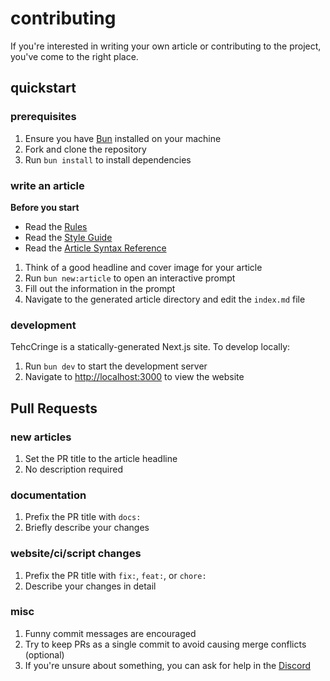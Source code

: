 # contributing

If you're interested in writing your own article or contributing to the project, you've come to the right place.

## quickstart

### prerequisites

1. Ensure you have [Bun](https://bun.sh) installed on your machine
2. Fork and clone the repository
3. Run `bun install` to install dependencies

### write an article

**Before you start**

- Read the [Rules](rules.md)
- Read the [Style Guide](style-guide.md)
- Read the [Article Syntax Reference](syntax.md)

1. Think of a good headline and cover image for your article
2. Run `bun new:article` to open an interactive prompt
3. Fill out the information in the prompt
4. Navigate to the generated article directory and edit the `index.md` file

### development

TehcCringe is a statically-generated Next.js site. To develop locally:

1. Run `bun dev` to start the development server
2. Navigate to [http://localhost:3000](http://localhost:3000) to view the website

## Pull Requests

### new articles

1. Set the PR title to the article headline
2. No description required

### documentation

1. Prefix the PR title with `docs:`
2. Briefly describe your changes

### website/ci/script changes

1. Prefix the PR title with `fix:`, `feat:`, or `chore:`
2. Describe your changes in detail

### misc

1. Funny commit messages are encouraged
2. Try to keep PRs as a single commit to avoid causing merge conflicts (optional)
3. If you're unsure about something, you can ask for help in the [Discord](https://discord.gg/vSwdyDAsUn)
